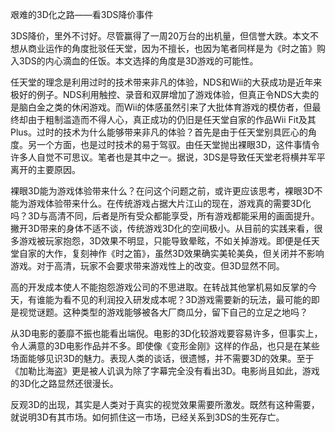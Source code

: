 艰难的3D化之路——看3DS降价事件

3DS降价，里外不讨好。尽管赢得了一周20万台的出机量，但信誉大跌。本文不想从商业运作的角度批驳任天堂，因为不擅长，也因为笔者同样是为《时之笛》购入3DS的内心滴血的任饭。本文选择的角度是3D游戏的可能性。

任天堂的理念是利用过时的技术带来非凡的体验，NDS和Wii的大获成功是近年来极好的例子。NDS利用触控、录音和双屏增加了游戏体验，但真正令NDS大卖的是脑白金之类的休闲游戏。而Wii的体感虽然引来了大批体育游戏的模仿者，但最终却由于粗制滥造而不得人心，真正成功的仍旧是任天堂自家的作品Wii Fit及其Plus。过时的技术为什么能够带来非凡的体验？首先是由于任天堂别具匠心的角度。另一个方面，也是过时技术的易于驾驭。由任天堂抛出裸眼3D，这件事情令许多人自觉不可思议。笔者也是其中之一。据说，3DS是导致任天堂老将横井军平离开的主要原因。

裸眼3D能为游戏体验带来什么？在问这个问题之前，或许更应该思考，裸眼3D不能为游戏体验带来什么。在传统游戏占据大片江山的现在，游戏真的需要3D化吗？3D与高清不同，后者是所有受众都能享受，所有游戏都能采用的画面提升。撇开3D带来的身体不适不谈，传统游戏3D化的空间极小。从目前的实践来看，很多游戏被玩家抱怨，3D效果不明显，只能导致晕眩，不如关掉游戏。即便是任天堂自家的大作，复刻神作《时之笛》，虽然3D效果确实美轮美奂，但关闭并不影响游戏。对于高清，玩家不会要求带来游戏性上的改变。但3D显然不同。

高的开发成本使人不能抱怨游戏公司的不思进取。在转战其他掌机易如反掌的今天，有谁能为看不见的利润投入研发成本呢？3D游戏需要新的玩法，最可能的即是视觉谜题。这种类型的游戏能够被各大厂商瓜分，留下自己的立足之地吗？

从3D电影的萎靡不振也能看出端倪。电影的3D化较游戏要容易许多，但事实上，令人满意的3D电影作品并不多。即使像《变形金刚》这样的作品，也只是在某些场面能够见识3D的魅力。表现人类的谈话，很遗憾，并不需要3D的效果。至于《加勒比海盗》更是被人讥讽为除了字幕完全没有看出3D。电影尚且如此，游戏的3D化之路显然还很漫长。

反观3D的出现，其实是人类对于真实的视觉效果需要所激发。既然有这种需要，就说明3D有其市场。如何抓住这一市场，已经关系到3DS的生死存亡。